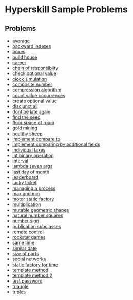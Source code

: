 # Hyperskill Sample Problems

## Problems
- [average](./Average/README.md)
- [backward indexes](./BackwardIndexes/README.md)
- [boxes](./Boxes/README.md)
- [build house](./BuildHouse/README.md)
- [career](./Career/README.md)
- [chain of responsibilty](./ChainOfResponsibility/README.md)
- [check optional value](./CheckOptionalValue/README.md)
- [clock simulation](./ClockSimulation/README.md)
- [composite number](./README.md)
- [compression algorithm](./CompressionAlgorithm/README.md)
- [count value occurrences](./CountValueOccurrences/README.md)
- [create optional value](./CreateOptionalValue/README.md)
- [discjunct all](./DisjunctAll/README.md)
- [dont be late again](./DontBeLateAgain/README.md)
- [find the seed](./FindTheSeed/README.md)
- [floor space of room](./FloorSpaceOfRoom/README.md)
- [gold mining](./GoldMining/README.md)
- [healthy sheep](./HealthySheep/README.md)
- [implement compare to](./ImplementCompareToMethod/README.md)
- [implement comparing by additional fields](./ImplementComparingByAdditionalFields/README.md)
- [individual taxes](./IndividualTaxes/README.md)
- [int binary operation](./IntBinaryOperation/README.md)
- [interval](./Interval/README.md)
- [lambda seven args](./LambdaSevenArgs/README.md)
- [last day of month](./LastDayOfMonth/README.md)
- [leaderboard](./Leaderboard/README.md)
- [lucky ticket](./LuckyTicket/README.md)
- [managing a process](./ManagingProcess/README.md)
- [max and min](./MaxAndMin/README.md)
- [motor static factory](./MotorStaticFactory/README.md)
- [multiplication](./Multiplication/README.md)
- [mutable geometric shapes](./MutableGeometricShapes/README.md)
- [natural number squares](./NaturalNumbersSquares/README.md)
- [number sign](./README.md)
- [publication subclasses](./PublicationSubclasses/README.md)
- [remote control](./RemoteControl/README.md)
- [rockstar games](./RockstarGames/README.md)
- [same time](./SameTime/README.md)
- [similar date](./SimilarDate/README.md)
- [size of parts](./SizeOfParts/README.md)
- [social networks](./SocialNetworks/README.md)
- [static factory for time](./StaticFactoryForTime/README.md)
- [template method](./TemplateMethod/README.md)
- [template method 2](./TemplateMethod2/README.md)
- [test password](./TestPassword/README.md)
- [triangle](./Triangle/README.md)
- [triples](./Triples/README.md)

<!--
TODO:
- [ ] add topics to each sample problems
- [x] arrange into alphabetical order
  - [x] keep a list by time added
- [ ] make it testable TDD
  - [ ] create a class for the main program
  - [ ] create unit tests
 -->

<!--
problems by time added
healthy sheep; interval; natural numbers squares; size of parts;
composite number; number sign; boxes; clock simulation;
individual taxes; publication subclasses; int binary operation;
similar date; same time; find the seed; dont be late again;
last day of month; mutable geometric shapes; static factory for time;
lambda seven args; remote control; max and min; career;
motor static factory; template method; build house;
template method 2; social networks; floor space of room;
backward indexes; chain of responsibility; disjunct all;
count value occurrences; compression algorithm; rockstar games;
managing a process; triangle; lucky ticket;
gold mining (bigdecimal); average (bigdecimal);
multiplication (bigdecimal); create optional value;
check optional value; implement compare to;
implement comparing by additional fields;

-->